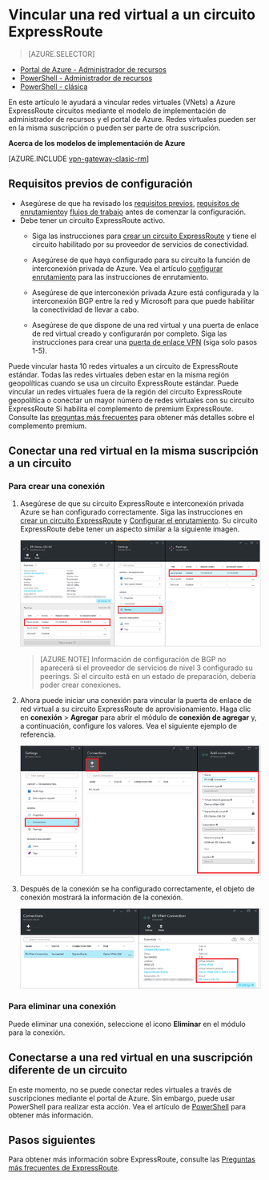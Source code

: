 <properties
   pageTitle="Vincular una red virtual a un circuito ExpressRoute mediante el modelo de implementación de administrador de recursos y el portal de Azure | Microsoft Azure"
   description="Este documento proporciona información general sobre cómo vincular redes virtuales (VNets) a circuitos ExpressRoute."
   services="expressroute"
   documentationCenter="na"
   authors="cherylmc"
   manager="carmonm"
   editor=""
   tags="azure-resource-manager"/>
<tags
   ms.service="expressroute"
   ms.devlang="na"
   ms.topic="article"
   ms.tgt_pltfrm="na"
   ms.workload="infrastructure-services"
   ms.date="10/10/2016"
   ms.author="cherylmc" />

# <a name="link-a-virtual-network-to-an-expressroute-circuit"></a>Vincular una red virtual a un circuito ExpressRoute

> [AZURE.SELECTOR]
- [Portal de Azure - Administrador de recursos](expressroute-howto-linkvnet-portal-resource-manager.md)
- [PowerShell - Administrador de recursos](expressroute-howto-linkvnet-arm.md)
- [PowerShell - clásica](expressroute-howto-linkvnet-classic.md)



En este artículo le ayudará a vincular redes virtuales (VNets) a Azure ExpressRoute circuitos mediante el modelo de implementación de administrador de recursos y el portal de Azure. Redes virtuales pueden ser en la misma suscripción o pueden ser parte de otra suscripción.


**Acerca de los modelos de implementación de Azure**

[AZURE.INCLUDE [vpn-gateway-clasic-rm](../../includes/vpn-gateway-classic-rm-include.md)]

## <a name="configuration-prerequisites"></a>Requisitos previos de configuración

- Asegúrese de que ha revisado los [requisitos previos](expressroute-prerequisites.md), [requisitos de enrutamiento](expressroute-routing.md)y [flujos de trabajo](expressroute-workflows.md) antes de comenzar la configuración.
- Debe tener un circuito ExpressRoute activo.
    - Siga las instrucciones para [crear un circuito ExpressRoute](expressroute-howto-circuit-arm.md) y tiene el circuito habilitado por su proveedor de servicios de conectividad.

    - Asegúrese de que haya configurado para su circuito la función de interconexión privada de Azure. Vea el artículo [configurar enrutamiento](expressroute-howto-routing-portal-resource-manager.md) para las instrucciones de enrutamiento.

    - Asegúrese de que interconexión privada Azure está configurada y la interconexión BGP entre la red y Microsoft para que puede habilitar la conectividad de llevar a cabo.

    - Asegúrese de que dispone de una red virtual y una puerta de enlace de red virtual creado y configurarán por completo. Siga las instrucciones para crear una [puerta de enlace VPN](../articles/vpn-gateway/vpn-gateway-howto-site-to-site-resource-manager-portal.md) (siga solo pasos 1-5).

Puede vincular hasta 10 redes virtuales a un circuito de ExpressRoute estándar. Todas las redes virtuales deben estar en la misma región geopolíticas cuando se usa un circuito ExpressRoute estándar. Puede vincular un redes virtuales fuera de la región del circuito ExpressRoute geopolítica o conectar un mayor número de redes virtuales con su circuito ExpressRoute Si habilita el complemento de premium ExpressRoute. Consulte las [preguntas más frecuentes](expressroute-faqs.md) para obtener más detalles sobre el complemento premium.

## <a name="connect-a-virtual-network-in-the-same-subscription-to-a-circuit"></a>Conectar una red virtual en la misma suscripción a un circuito


### <a name="to-create-a-connection"></a>Para crear una conexión

1. Asegúrese de que su circuito ExpressRoute e interconexión privada Azure se han configurado correctamente. Siga las instrucciones en [crear un circuito ExpressRoute](expressroute-howto-circuit-arm.md) y [Configurar el enrutamiento](expressroute-howto-routing-arm.md). Su circuito ExpressRoute debe tener un aspecto similar a la siguiente imagen.

    ![Captura de pantalla de circuito ExpressRoute](./media/expressroute-howto-linkvnet-portal-resource-manager/routing1.png)

    >[AZURE.NOTE] Información de configuración de BGP no aparecerá si el proveedor de servicios de nivel 3 configurado su peerings. Si el circuito está en un estado de preparación, debería poder crear conexiones.

2. Ahora puede iniciar una conexión para vincular la puerta de enlace de red virtual a su circuito ExpressRoute de aprovisionamiento. Haga clic en **conexión** > **Agregar** para abrir el módulo de **conexión de agregar** y, a continuación, configure los valores. Vea el siguiente ejemplo de referencia.


    ![Agregar la captura de pantalla de conexión](./media/expressroute-howto-linkvnet-portal-resource-manager/samesub1.png)  


3. Después de la conexión se ha configurado correctamente, el objeto de conexión mostrará la información de la conexión.

    ![Captura de pantalla de objeto de conexión](./media/expressroute-howto-linkvnet-portal-resource-manager/samesub2.png)


### <a name="to-delete-a-connection"></a>Para eliminar una conexión

Puede eliminar una conexión, seleccione el icono **Eliminar** en el módulo para la conexión.

## <a name="connect-a-virtual-network-in-a-different-subscription-to-a-circuit"></a>Conectarse a una red virtual en una suscripción diferente de un circuito

En este momento, no se puede conectar redes virtuales a través de suscripciones mediante el portal de Azure. Sin embargo, puede usar PowerShell para realizar esta acción. Vea el artículo de [PowerShell](expressroute-howto-linkvnet-arm.md) para obtener más información.

## <a name="next-steps"></a>Pasos siguientes

Para obtener más información sobre ExpressRoute, consulte las [Preguntas más frecuentes de ExpressRoute](expressroute-faqs.md).
